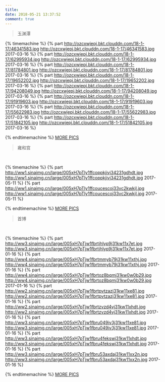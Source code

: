 ```yaml
---
title: 
date: 2018-05-21 13:37:52
comment: true
---
```

<blockquote class="question">玉渊潭</blockquote>

{% timemachine %}
{% part http://ozcxwjepj.bkt.clouddn.com/18-1-17/46341583.jpg http://ozcxwjepj.bkt.clouddn.com/18-1-17/46341583.jpg 2017-03-16 %}
{% part http://ozcxwjepj.bkt.clouddn.com/18-1-17/62995934.jpg http://ozcxwjepj.bkt.clouddn.com/18-1-17/62995934.jpg 2017-03-16 %}
{% part http://ozcxwjepj.bkt.clouddn.com/18-1-17/81784801.jpg http://ozcxwjepj.bkt.clouddn.com/18-1-17/81784801.jpg 2017-03-16 %}
{% part http://ozcxwjepj.bkt.clouddn.com/18-1-17/19652202.jpg http://ozcxwjepj.bkt.clouddn.com/18-1-17/19652202.jpg 2017-03-16 %}​
{% part http://ozcxwjepj.bkt.clouddn.com/18-1-17/94208049.jpg http://ozcxwjepj.bkt.clouddn.com/18-1-17/94208049.jpg 2017-03-16 %}
{% part http://ozcxwjepj.bkt.clouddn.com/18-1-17/91919603.jpg http://ozcxwjepj.bkt.clouddn.com/18-1-17/91919603.jpg 2017-03-16 %}
{% part http://ozcxwjepj.bkt.clouddn.com/18-1-17/55622983.jpg http://ozcxwjepj.bkt.clouddn.com/18-1-17/55622983.jpg 2017-03-16 %}
{% part http://ozcxwjepj.bkt.clouddn.com/18-1-17/51842105.jpg http://ozcxwjepj.bkt.clouddn.com/18-1-17/51842105.jpg 2017-03-16 %}

{% endtimemachine %}
[MORE PICS](https://hadidjam.github.io/2017/03/16/%E7%8E%89%E6%B8%8A%E6%BD%AD/) 

<blockquote class="question">雍和宫</blockquote>​

{% timemachine %}
{% part http://ww1.sinaimg.cn/large/005xH7pTly1ffcoppkjivj34231gdhdt.jpg http://ww1.sinaimg.cn/large/005xH7pTly1ffcoppkjivj34231gdhdt.jpg 2017-05-11 %}
{% part http://ww1.sinaimg.cn/large/005xH7pTly1ffcoucescoj33vc2kwkjl.jpg http://ww1.sinaimg.cn/large/005xH7pTly1ffcoucescoj33vc2kwkjl.jpg 2017-05-11 %}

{% endtimemachine %}
[MORE PICS](https://hadidjam.github.io/2017/05/11/%E9%9B%8D%E5%92%8C%E5%AE%AB/)

<blockquote class="question">首博</blockquote>​

{% timemachine %}
{% part http://ww3.sinaimg.cn/large/005xH7pTjw1fbrtjhlyp9j31kw11x7et.jpg http://ww3.sinaimg.cn/large/005xH7pTjw1fbrtjhlyp9j31kw11x7et.jpg 2017-01-16 %}
{% part http://ww4.sinaimg.cn/large/005xH7pTjw1fbrtmmyb79j31kw11xthj.jpg http://ww4.sinaimg.cn/large/005xH7pTjw1fbrtmmyb79j31kw11xthj.jpg 2017-01-16 %}
{% part http://ww4.sinaimg.cn/large/005xH7pTjw1fbrtoz8bqmj31kw0w0b29.jpg http://ww4.sinaimg.cn/large/005xH7pTjw1fbrtoz8bqmj31kw0w0b29.jpg 2017-01-16 %}
{% part http://ww2.sinaimg.cn/large/005xH7pTjw1fbrtpvtzazj31kw11xe81.jpg http://ww2.sinaimg.cn/large/005xH7pTjw1fbrtpvtzazj31kw11xe81.jpg 2017-01-16 %}
{% part http://ww2.sinaimg.cn/large/005xH7pTjw1fbrtzvzd4vj31kw11xhdt.jpg http://ww2.sinaimg.cn/large/005xH7pTjw1fbrtzvzd4vj31kw11xhdt.jpg 2017-01-16 %}
{% part http://ww3.sinaimg.cn/large/005xH7pTjw1fbru049iv3j31kw11xe81.jpg http://ww3.sinaimg.cn/large/005xH7pTjw1fbru049iv3j31kw11xe81.jpg 2017-01-16 %}
{% part http://ww3.sinaimg.cn/large/005xH7pTjw1fbru4fekswj31kw11xhdt.jpg http://ww3.sinaimg.cn/large/005xH7pTjw1fbru4fekswj31kw11xhdt.jpg 2017-01-16 %}
{% part http://ww3.sinaimg.cn/large/005xH7pTjw1fbru53axdaj31kw11xx2n.jpg http://ww3.sinaimg.cn/large/005xH7pTjw1fbru53axdaj31kw11xx2n.jpg 2017-01-16 %}

{% endtimemachine %}
[MORE PICS](https://hadidjam.github.io/2017/01/16/%E9%A6%96%E5%8D%9A/)

​


